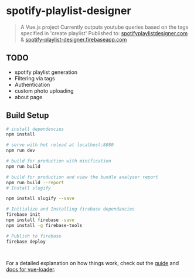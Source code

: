 # spotify-playlist-designer

> A Vue.js project
> Currently outputs youtube queries based on the tags specified in 'create playlist'
> Published to: [spotifyplaylistdesigner.com](https://spotifyplaylistdesigner.com) & [spotify-playlist-designer.firebaseapp.com](https://spotify-playlist-designer.firebaseapp.com)

## TODO

- spotify playlist generation
- Filtering via tags
- Authentication
- custom photo uploading
- about page

## Build Setup

``` bash
# install dependencies
npm install

# serve with hot reload at localhost:8080
npm run dev

# build for production with minification
npm run build

# build for production and view the bundle analyzer report
npm run build --report
# Install slugify

npm install slugify --save

# Initialize and Installing firebase dependancies
firebase init
npm install firebase -save
npm install -g firebase-tools

# Publish to firebase
firebase deploy




```

For a detailed explanation on how things work, check out the [guide](http://vuejs-templates.github.io/webpack/) and [docs for vue-loader](http://vuejs.github.io/vue-loader).
